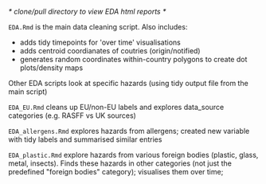 *\* clone/pull directory to view EDA html reports \**


`EDA.Rmd` is the main data cleaning script. Also includes: 

 - adds tidy timepoints for 'over time' visualisations
 - adds centroid coordianates of coutries (origin/notified)
 - generates random coordinates within-country polygons to create dot plots/density maps

Other EDA scripts look at specific hazards (using tidy output file from the main script)

`EDA_EU.Rmd` cleans up EU/non-EU labels and explores data_source categories (e.g. RASFF vs UK sources)

`EDA_allergens.Rmd` explores hazards from allergens; created new variable with tidy labels and summarised similar entries

`EDA_plastic.Rmd` explore hazards from various foreign bodies (plastic, glass, metal, insects). Finds these hazards in other categories (not just the predefined "foreign bodies" category); visualises them over time;

